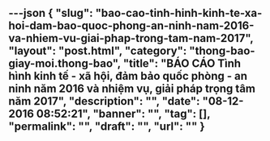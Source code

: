 ---json
{
    "slug": "bao-cao-tinh-hinh-kinh-te-xa-hoi-dam-bao-quoc-phong-an-ninh-nam-2016-va-nhiem-vu-giai-phap-trong-tam-nam-2017",
    "layout": "post.html",
    "category": "thong-bao-giay-moi.thong-bao",
    "title": "BÁO CÁO Tình hình kinh tế - xã hội, đảm bảo quốc phòng - an ninh năm 2016 và nhiệm vụ, giải pháp trọng tâm năm 2017",
    "description": "",
    "date": "08-12-2016 08:52:21",
    "banner": "",
    "tag": [],
    "permalink": "",
    "draft": "",
    "url": ""
}
---
<h5 style="margin:0in;margin-bottom:.0001pt;text-align:justify"><br></h5>
